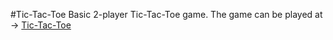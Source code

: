#Tic-Tac-Toe
Basic 2-player Tic-Tac-Toe game.
The game can be played at -> [Tic-Tac-Toe](https://garuna-a.github.io/Tic-Tac-Toe/)
